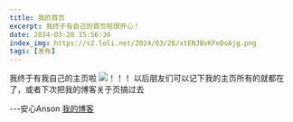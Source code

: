 ```yaml
---
title: 我的首页
excerpt: 我终于有自己的首页啦很开心！
date: 2024-03-28 15:56:30
index_img: https://s2.loli.net/2024/03/28/xtENJBvKFeDoAjg.png
tags: [发布]
---
```

我终于有我自己的主页啦
![！！！](https://s2.loli.net/2024/03/28/xtENJBvKFeDoAjg.png)
以后朋友们可以记下我的主页所有的就都在了，或者下次把我的博客关于页搞过去

---安心Anson [我的博客](ognn.top)